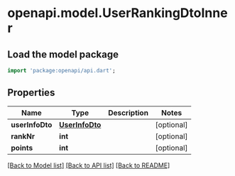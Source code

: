 # openapi.model.UserRankingDtoInner

## Load the model package
```dart
import 'package:openapi/api.dart';
```

## Properties
Name | Type | Description | Notes
------------ | ------------- | ------------- | -------------
**userInfoDto** | [**UserInfoDto**](UserInfoDto.md) |  | [optional] 
**rankNr** | **int** |  | [optional] 
**points** | **int** |  | [optional] 

[[Back to Model list]](../README.md#documentation-for-models) [[Back to API list]](../README.md#documentation-for-api-endpoints) [[Back to README]](../README.md)


